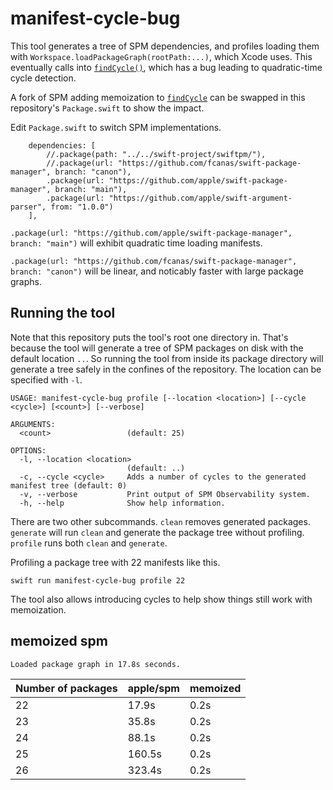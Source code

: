 # manifest-cycle-bug

This tool generates a tree of SPM dependencies, and profiles loading them with
`Workspace.loadPackageGraph(rootPath:...)`, which Xcode uses. This eventually
calls into [`findCycle()`](https://github.com/apple/swift-package-manager/blob/25c671ef3ef2bd7a245403f9848cb3be3321c790/Sources/PackageGraph/PackageGraph%2BLoading.swift#L866), which has a bug leading to quadratic-time cycle
detection.

A fork of SPM adding memoization to [`findCycle`](https://github.com/fcanas/swift-package-manager/blob/baae4bb996ab810012f21107f0025aa073cbc4b1/Sources/PackageGraph/PackageGraph%2BLoading.swift#L866) 
can be swapped in this repository's `Package.swift` to show the impact.

Edit `Package.swift` to switch SPM implementations.

```
    dependencies: [
        //.package(path: "../../swift-project/swiftpm/"),
		//.package(url: "https://github.com/fcanas/swift-package-manager", branch: "canon"),
		.package(url: "https://github.com/apple/swift-package-manager", branch: "main"),
		.package(url: "https://github.com/apple/swift-argument-parser", from: "1.0.0")
    ],
```

`.package(url: "https://github.com/apple/swift-package-manager", branch: "main")` will exhibit quadratic time loading manifests.

`.package(url: "https://github.com/fcanas/swift-package-manager", branch: "canon")` will be linear, and noticably faster with large package graphs.


## Running the tool

Note that this repository puts the tool's root one directory in. That's because
the tool will generate a tree of SPM packages on disk with the default location
`..`. So running the tool from inside its package directory will generate a tree
safely in the confines of the repository. The location can be specified with
`-l`.
 
```
USAGE: manifest-cycle-bug profile [--location <location>] [--cycle <cycle>] [<count>] [--verbose]

ARGUMENTS:
  <count>                 (default: 25)

OPTIONS:
  -l, --location <location>
                          (default: ..)
  -c, --cycle <cycle>     Adds a number of cycles to the generated manifest tree (default: 0)
  -v, --verbose           Print output of SPM Observability system.
  -h, --help              Show help information.
```

There are two other subcommands. `clean` removes generated packages. `generate`
will run `clean` and generate the package tree without profiling. `profile` runs
both `clean` and `generate`.

Profiling a package tree with 22 manifests like this.

```
swift run manifest-cycle-bug profile 22
```

The tool also allows introducing cycles to help show things still work with
memoization.

## memoized spm

```
Loaded package graph in 17.8s seconds.
```

| Number of packages | apple/spm | memoized |
|--------------------|-----------|----------|
| 22                 | 17.9s     | 0.2s     |
| 23                 | 35.8s     | 0.2s     |
| 24                 | 88.1s     | 0.2s     |
| 25                 | 160.5s    | 0.2s     |
| 26                 | 323.4s    | 0.2s     |
